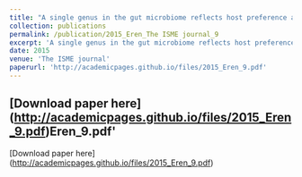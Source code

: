```yaml
---
title: "A single genus in the gut microbiome reflects host preference and specificity"
collection: publications
permalink: /publication/2015_Eren_The ISME journal_9
excerpt: 'A single genus in the gut microbiome reflects host preference and specificity'
date: 2015
venue: 'The ISME journal'
paperurl: 'http://academicpages.github.io/files/2015_Eren_9.pdf'
---
```

[Download paper here] (http://academicpages.github.io/files/2015_Eren_9.pdf)Eren_9.pdf'
---
[Download paper here] (http://academicpages.github.io/files/2015_Eren_9.pdf)